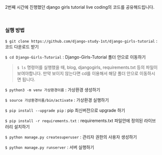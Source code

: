2번째 시간에 진행했던 django girls tutorial live coding의 코드를 공유해드립니다.

<br/>

### 실행 방법

`$ git clone https://github.com/django-study-1st/django-girls-tutorial` : 코드 다운로드 받기

`$ cd Django-Girls-Tutorial` : Django-Girls-Tutorial 폴더 안으로 이동하기

> `$ ls` 명령어를 실행했을 때, blog, djangogirls, requirements.txt 등의 파일이 보여야합니다. 만약 보이지 않는다면 cd를 이용해서 해당 폴더 안으로 이동하시면 됩니다.

`$ python3 -m venv 가상환경이름` : 가상환경 생성하기

`$ source 가상환경이름/bin/activate` : 가상환경 실행하기

`$ pip install --upgrade pip` : pip 최신버전으로 upgrade 하기

`$ pip install -r requirements.txt` : requirements.txt 파일안에 정의된 라이브러리 설치하기

`$ python manage.py createsuperuser` : 관리자 권한의 사용자 생성하기

`$ python manage.py runserver` : 서버 실행하기
